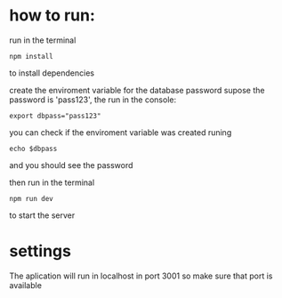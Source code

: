 # how to run:

run in the terminal
```
npm install
```
to install dependencies

create the enviroment variable for the database password
supose the password is 'pass123', the run in the console:
```
export dbpass="pass123"
```
you  can check if the enviroment variable was created runing

```
echo $dbpass
```

and you should see the password


then run in the terminal
```
npm run dev
```
to start the server

# settings

The aplication will run in localhost in port 3001
so make sure that port is available 



